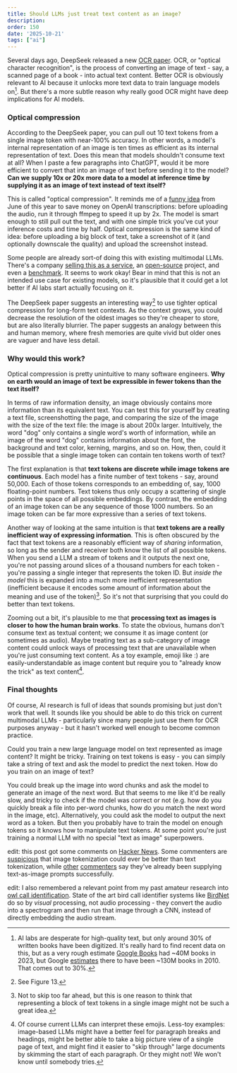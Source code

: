 ```yaml
---
title: Should LLMs just treat text content as an image?
description: 
order: 150
date: '2025-10-21'
tags: ["ai"]
---
```


Several days ago, DeepSeek released a new [OCR paper](https://github.com/deepseek-ai/DeepSeek-OCR/blob/main/DeepSeek_OCR_paper.pdf). OCR, or "optical character recognition", is the process of converting an image of text - say, a scanned page of a book - into actual text content. Better OCR is obviously relevant to AI because it unlocks more text data to train language models on[^1]. But there's a more subtle reason why really good OCR might have deep implications for AI models.

### Optical compression

According to the DeepSeek paper, you can pull out 10 text tokens from a single image token with near-100% accuracy. In other words, a model's internal representation of an image is ten times as efficient as its internal representation of text. Does this mean that models shouldn't consume text at all? When I paste a few paragraphs into ChatGPT, would it be more efficient to convert that into an image of text before sending it to the model? **Can we supply 10x or 20x more data to a model at inference time by supplying it as an image of text instead of text itself?**

This is called "optical compression". It reminds me of a [funny idea](https://george.mand.is/2025/06/openai-charges-by-the-minute-so-make-the-minutes-shorter/) from June of this year to save money on OpenAI transcriptions: before uploading the audio, run it through ffmpeg to speed it up by 2x. The model is smart enough to still pull out the text, and with one simple trick you've cut your inference costs and time by half. Optical compression is the same kind of idea: before uploading a big block of text, take a screenshot of it (and optionally downscale the quality) and upload the screenshot instead.

Some people are already sort-of doing this with existing multimodal LLMs. There's a company [selling this as a service](https://www.morphik.ai/blog/stop-parsing-docs), an [open-source](https://github.com/jolibrain/colette) project, and even a [benchmark](https://getomni.ai/blog/ocr-benchmark). It seems to work okay! Bear in mind that this is not an intended use case for existing models, so it's plausible that it could get a lot better if AI labs start actually focusing on it.

The DeepSeek paper suggests an interesting way[^2] to use tighter optical compression for long-form text contexts. As the context grows, you could decrease the resolution of the oldest images so they're cheaper to store, but are also literally blurrier. The paper suggests an analogy between this and human memory, where fresh memories are quite vivid but older ones are vaguer and have less detail.

### Why would this work?

Optical compression is pretty unintuitive to many software engineers. **Why on earth would an image of text be expressible in fewer tokens than the text itself?**

In terms of raw information density, an image obviously contains more information than its equivalent text. You can test this for yourself by creating a text file, screenshotting the page, and comparing the size of the image with the size of the text file: the image is about 200x larger. Intuitively, the word "dog" only contains a single word's worth of information, while an image of the word "dog" contains information about the font, the background and text color, kerning, margins, and so on. How, then, could it be possible that a single image token can contain ten tokens worth of text?

The first explanation is that **text tokens are discrete while image tokens are continuous**. Each model has a finite number of text tokens - say, around 50,000. Each of those tokens corresponds to an embedding of, say, 1000 floating-point numbers. Text tokens thus only occupy a scattering of single points in the space of all possible embeddings. By contrast, the embedding of an image token can be any sequence of those 1000 numbers. So an image token can be far more expressive than a series of text tokens.

Another way of looking at the same intuition is that **text tokens are a really inefficient way of expressing information**. This is often obscured by the fact that text tokens are a reasonably efficient way of _sharing_ information, so long as the sender and receiver both know the list of all possible tokens. When you send a LLM a stream of tokens and it outputs the next one, you're not passing around slices of a thousand numbers for each token - you're passing a single integer that represents the token ID. But _inside the model_ this is expanded into a much more inefficient representation (inefficient because it encodes some amount of information about the meaning and use of the token)[^3]. So it's not that surprising that you could do better than text tokens.

Zooming out a bit, it's plausible to me that **processing text as images is closer to how the human brain works**. To state the obvious, humans don't consume text as textual content; we consume it as image content (or sometimes as audio). Maybe treating text as a sub-category of image content could unlock ways of processing text that are unavailable when you're just consuming text content. As a toy example, emoji like :) are easily-understandable as image content but require you to "already know the trick" as text content[^4].

### Final thoughts

Of course, AI research is full of ideas that sounds promising but just don't work that well. It sounds like you should be able to do this trick on current multimodal LLMs - particularly since many people just use them for OCR purposes anyway - but it hasn't worked well enough to become common practice.

Could you train a new large language model on text represented as image content? It might be tricky. Training on text tokens is easy - you can simply take a string of text and ask the model to predict the next token. How do you train on an image of text?

You could break up the image into word chunks and ask the model to generate an image of the next word. But that seems to me like it'd be really slow, and tricky to check if the model was correct or not (e.g. how do you quickly break a file into per-word chunks, how do you match the next word in the image, etc). Alternatively, you could ask the model to output the next word as a token. But then you probably have to train the model on enough tokens so it knows how to manipulate text tokens. At some point you're just training a normal LLM with no special "text as image" superpowers.

edit: this post got some comments on [Hacker News](https://news.ycombinator.com/item?id=45652952). Some commenters are [suspicious](https://news.ycombinator.com/item?id=45723874) that image tokenization could ever be better than text tokenization, while [other](https://news.ycombinator.com/item?id=45724958) [commenters](https://news.ycombinator.com/item?id=45721283) say they've already been supplying text-as-image prompts successfully.

edit: I also remembered a relevant point from my past amateur research into [owl call identification](/animal-call-audio-recognition/). State of the art bird call identifier systems like [BirdNet](https://birdnet.cornell.edu/home/) do so by _visual_ processing, not audio processing - they convert the audio into a spectrogram and then run that image through a CNN, instead of directly embedding the audio stream.

[^1]: AI labs are desperate for high-quality text, but only around 30% of written books have been digitized. It's really hard to find recent data on this, but as a very rough estimate [Google Books](https://blog.google/products/search/google-books-library-project/?utm_source=chatgpt.com) had ~40M books in 2023, but Google [estimates](https://www.wired.com/2010/08/how-google-counted-the-worlds-129-million-books?utm_source=chatgpt.com) there to have been ~130M books in 2010. That comes out to 30%.

[^2]: See Figure 13.

[^3]: Not to skip too far ahead, but this is one reason to think that representing a block of text tokens in a single image might not be such a great idea.

[^4]: Of course current LLMs can interpret these emojis. Less-toy examples: image-based LLMs might have a better feel for paragraph breaks and headings, might be better able to take a big picture view of a single page of text, and might find it easier to "skip through" large documents by skimming the start of each paragraph. Or they might not! We won't know until somebody tries.

